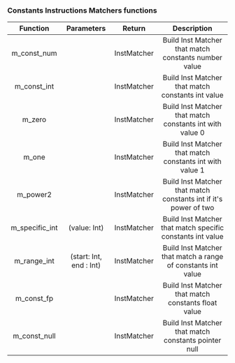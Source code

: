 ### Constants Instructions Matchers functions

|    Function    |       Parameters        |   Return    |                           Description                            |
| :------------: | :---------------------: | :---------: | :--------------------------------------------------------------: |
|  m_const_num   |                         | InstMatcher |       Build Inst Matcher that match constants number value       |
|  m_const_int   |                         | InstMatcher |        Build Inst Matcher that match constants int value         |
|     m_zero     |                         | InstMatcher |     Build Inst Matcher that match constants int with value 0     |
|     m_one      |                         | InstMatcher |     Build Inst Matcher that match constants int with value 1     |
|    m_power2    |                         | InstMatcher | Build Inst Matcher that match constants int if it's power of two |
| m_specific_int |      (value: Int)       | InstMatcher |    Build Inst Matcher that match specific constants int value    |
|  m_range_int   | (start: Int, end : Int) | InstMatcher |   Build Inst Matcher that match a range of constants int value   |
|   m_const_fp   |                         | InstMatcher |       Build Inst Matcher that match constants float value        |
|  m_const_null  |                         | InstMatcher |       Build Inst Matcher that match constants pointer null       |
